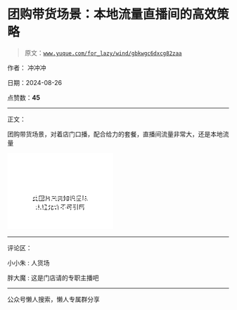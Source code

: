 # 团购带货场景：本地流量直播间的高效策略

> 原文：[`www.yuque.com/for_lazy/wind/gbkwgc6dxcg82zaa`](https://www.yuque.com/for_lazy/wind/gbkwgc6dxcg82zaa)

作者： 冲冲冲

日期：2024-08-26

点赞数：**45**

* * *

正文：

团购带货场景，对着店门口播，配合给力的套餐，直播间流量非常大，还是本地流量

![](img/bedbe7f0c215ca433a04d93842730b1b.png "None")

* * *

评论区：

小小朱 : 人货场

胖大魔 : 这是门店请的专职主播吧

* * *

公众号懒人搜索，懒人专属群分享